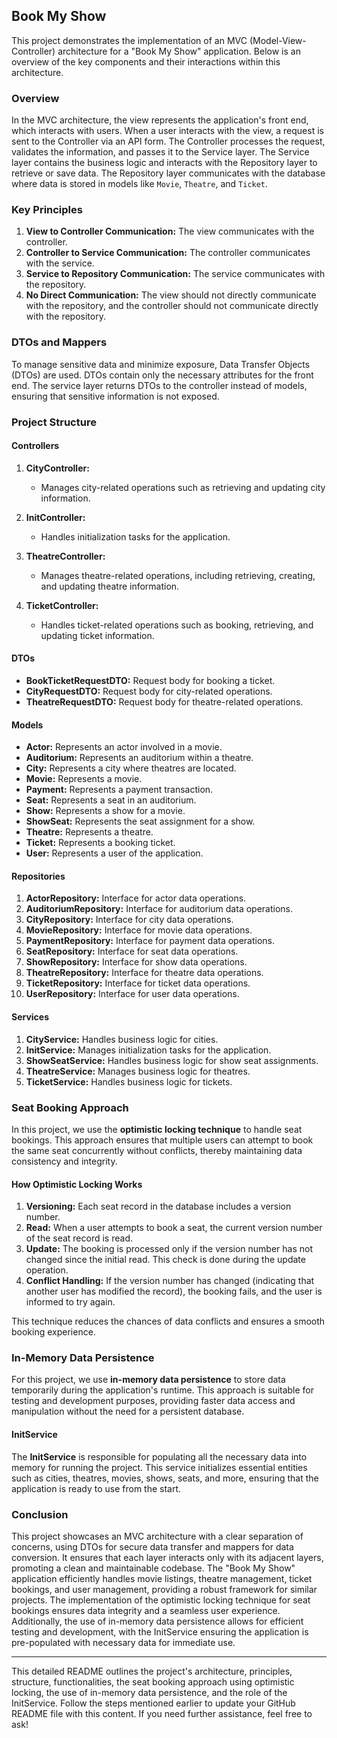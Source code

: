 
## Book My Show

This project demonstrates the implementation of an MVC (Model-View-Controller) architecture for a "Book My Show" application. Below is an overview of the key components and their interactions within this architecture.

### Overview

In the MVC architecture, the view represents the application's front end, which interacts with users. When a user interacts with the view, a request is sent to the Controller via an API form. The Controller processes the request, validates the information, and passes it to the Service layer. The Service layer contains the business logic and interacts with the Repository layer to retrieve or save data. The Repository layer communicates with the database where data is stored in models like `Movie`, `Theatre`, and `Ticket`.

### Key Principles

1. **View to Controller Communication:** The view communicates with the controller.
2. **Controller to Service Communication:** The controller communicates with the service.
3. **Service to Repository Communication:** The service communicates with the repository.
4. **No Direct Communication:** The view should not directly communicate with the repository, and the controller should not communicate directly with the repository.

### DTOs and Mappers

To manage sensitive data and minimize exposure, Data Transfer Objects (DTOs) are used. DTOs contain only the necessary attributes for the front end. The service layer returns DTOs to the controller instead of models, ensuring that sensitive information is not exposed.

### Project Structure

#### Controllers

1. **CityController:**
    - Manages city-related operations such as retrieving and updating city information.

2. **InitController:**
    - Handles initialization tasks for the application.

3. **TheatreController:**
    - Manages theatre-related operations, including retrieving, creating, and updating theatre information.

4. **TicketController:**
    - Handles ticket-related operations such as booking, retrieving, and updating ticket information.

#### DTOs

- **BookTicketRequestDTO:** Request body for booking a ticket.
- **CityRequestDTO:** Request body for city-related operations.
- **TheatreRequestDTO:** Request body for theatre-related operations.

#### Models

- **Actor:** Represents an actor involved in a movie.
- **Auditorium:** Represents an auditorium within a theatre.
- **City:** Represents a city where theatres are located.
- **Movie:** Represents a movie.
- **Payment:** Represents a payment transaction.
- **Seat:** Represents a seat in an auditorium.
- **Show:** Represents a show for a movie.
- **ShowSeat:** Represents the seat assignment for a show.
- **Theatre:** Represents a theatre.
- **Ticket:** Represents a booking ticket.
- **User:** Represents a user of the application.

#### Repositories

1. **ActorRepository:** Interface for actor data operations.
2. **AuditoriumRepository:** Interface for auditorium data operations.
3. **CityRepository:** Interface for city data operations.
4. **MovieRepository:** Interface for movie data operations.
5. **PaymentRepository:** Interface for payment data operations.
6. **SeatRepository:** Interface for seat data operations.
7. **ShowRepository:** Interface for show data operations.
8. **TheatreRepository:** Interface for theatre data operations.
9. **TicketRepository:** Interface for ticket data operations.
10. **UserRepository:** Interface for user data operations.

#### Services

1. **CityService:** Handles business logic for cities.
2. **InitService:** Manages initialization tasks for the application.
3. **ShowSeatService:** Handles business logic for show seat assignments.
4. **TheatreService:** Manages business logic for theatres.
5. **TicketService:** Handles business logic for tickets.

### Seat Booking Approach

In this project, we use the **optimistic locking technique** to handle seat bookings. This approach ensures that multiple users can attempt to book the same seat concurrently without conflicts, thereby maintaining data consistency and integrity.

#### How Optimistic Locking Works

1. **Versioning:** Each seat record in the database includes a version number.
2. **Read:** When a user attempts to book a seat, the current version number of the seat record is read.
3. **Update:** The booking is processed only if the version number has not changed since the initial read. This check is done during the update operation.
4. **Conflict Handling:** If the version number has changed (indicating that another user has modified the record), the booking fails, and the user is informed to try again.

This technique reduces the chances of data conflicts and ensures a smooth booking experience.

### In-Memory Data Persistence

For this project, we use **in-memory data persistence** to store data temporarily during the application's runtime. This approach is suitable for testing and development purposes, providing faster data access and manipulation without the need for a persistent database.

#### InitService

The **InitService** is responsible for populating all the necessary data into memory for running the project. This service initializes essential entities such as cities, theatres, movies, shows, seats, and more, ensuring that the application is ready to use from the start.

### Conclusion

This project showcases an MVC architecture with a clear separation of concerns, using DTOs for secure data transfer and mappers for data conversion. It ensures that each layer interacts only with its adjacent layers, promoting a clean and maintainable codebase. The "Book My Show" application efficiently handles movie listings, theatre management, ticket bookings, and user management, providing a robust framework for similar projects. The implementation of the optimistic locking technique for seat bookings ensures data integrity and a seamless user experience. Additionally, the use of in-memory data persistence allows for efficient testing and development, with the InitService ensuring the application is pre-populated with necessary data for immediate use.

---

This detailed README outlines the project's architecture, principles, structure, functionalities, the seat booking approach using optimistic locking, the use of in-memory data persistence, and the role of the InitService. Follow the steps mentioned earlier to update your GitHub README file with this content. If you need further assistance, feel free to ask!
